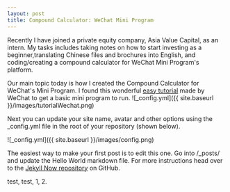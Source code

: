 ```yaml
---
layout: post
title: Compound Calculator: WeChat Mini Program
---
```


Recently I have joined a private equity company, Asia Value Capital, as an intern. My tasks includes taking notes on how to start investing as a beginner,translating Chinese files and brochures into English, and coding/creating a compound calculator for WeChat Mini Program's platform. 

Our main topic today is how I created the Compound Calculator for WeChat's Mini Program.
I found this wonderful [easy tutorial](https://developers.weixin.qq.com/miniprogram/en/dev/) made by WeChat to get a basic mini program to run.
![_config.yml]({{ site.baseurl }}/images/tutorialWechat.png)

Next you can update your site name, avatar and other options using the _config.yml file in the root of your repository (shown below).

![_config.yml]({{ site.baseurl }}/images/config.png)

The easiest way to make your first post is to edit this one. Go into /_posts/ and update the Hello World markdown file. For more instructions head over to the [Jekyll Now repository](https://github.com/barryclark/jekyll-now) on GitHub.

test, test, 1, 2.
